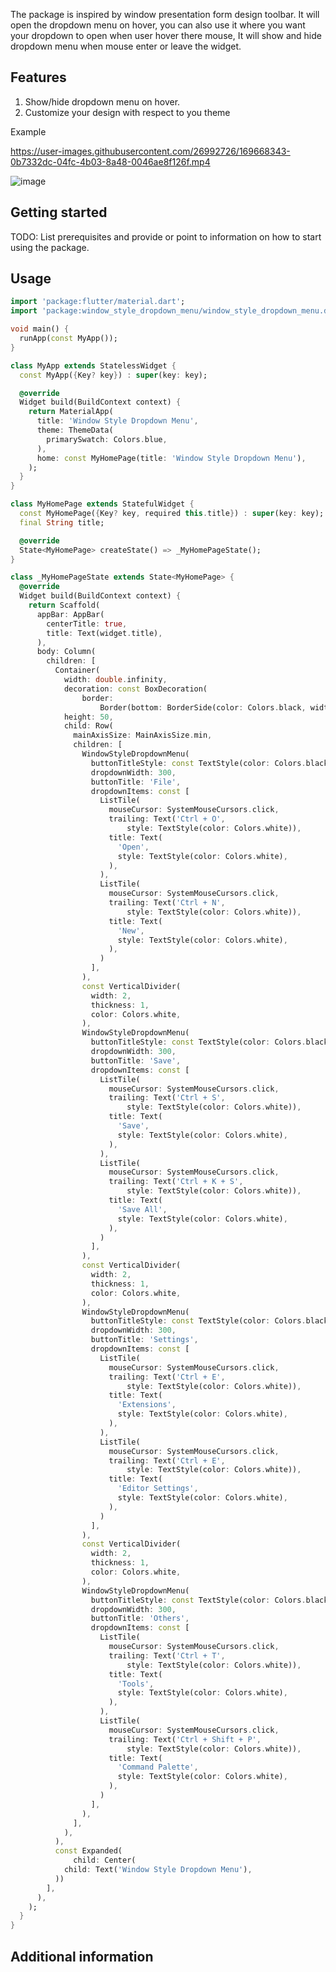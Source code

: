 <!-- 
This README describes the package. If you publish this package to pub.dev,
this README's contents appear on the landing page for your package.

For information about how to write a good package README, see the guide for
[writing package pages](https://dart.dev/guides/libraries/writing-package-pages). 

For general information about developing packages, see the Dart guide for
[creating packages](https://dart.dev/guides/libraries/create-library-packages)
and the Flutter guide for
[developing packages and plugins](https://flutter.dev/developing-packages). 
-->

The package is inspired by window presentation form design toolbar. It will open the dropdown menu on hover, you can also use it where you want your dropdown to open when user hover there mouse, It will show and hide dropdown menu when mouse enter or leave the widget.

## Features

1. Show/hide dropdown menu on hover.
2. Customize your design with respect to you theme

Example

https://user-images.githubusercontent.com/26992726/169668343-0b7332dc-04fc-4b03-8a48-0046ae8f126f.mp4

![image](https://user-images.githubusercontent.com/26992726/169668224-8175ae0e-466e-419d-8fac-f27b496d7b24.png)

## Getting started

TODO: List prerequisites and provide or point to information on how to
start using the package.

## Usage

```dart
import 'package:flutter/material.dart';
import 'package:window_style_dropdown_menu/window_style_dropdown_menu.dart';

void main() {
  runApp(const MyApp());
}

class MyApp extends StatelessWidget {
  const MyApp({Key? key}) : super(key: key);

  @override
  Widget build(BuildContext context) {
    return MaterialApp(
      title: 'Window Style Dropdown Menu',
      theme: ThemeData(
        primarySwatch: Colors.blue,
      ),
      home: const MyHomePage(title: 'Window Style Dropdown Menu'),
    );
  }
}

class MyHomePage extends StatefulWidget {
  const MyHomePage({Key? key, required this.title}) : super(key: key);
  final String title;

  @override
  State<MyHomePage> createState() => _MyHomePageState();
}

class _MyHomePageState extends State<MyHomePage> {
  @override
  Widget build(BuildContext context) {
    return Scaffold(
      appBar: AppBar(
        centerTitle: true,
        title: Text(widget.title),
      ),
      body: Column(
        children: [
          Container(
            width: double.infinity,
            decoration: const BoxDecoration(
                border:
                    Border(bottom: BorderSide(color: Colors.black, width: 1))),
            height: 50,
            child: Row(
              mainAxisSize: MainAxisSize.min,
              children: [
                WindowStyleDropdownMenu(
                  buttonTitleStyle: const TextStyle(color: Colors.black),
                  dropdownWidth: 300,
                  buttonTitle: 'File',
                  dropdownItems: const [
                    ListTile(
                      mouseCursor: SystemMouseCursors.click,
                      trailing: Text('Ctrl + O',
                          style: TextStyle(color: Colors.white)),
                      title: Text(
                        'Open',
                        style: TextStyle(color: Colors.white),
                      ),
                    ),
                    ListTile(
                      mouseCursor: SystemMouseCursors.click,
                      trailing: Text('Ctrl + N',
                          style: TextStyle(color: Colors.white)),
                      title: Text(
                        'New',
                        style: TextStyle(color: Colors.white),
                      ),
                    )
                  ],
                ),
                const VerticalDivider(
                  width: 2,
                  thickness: 1,
                  color: Colors.white,
                ),
                WindowStyleDropdownMenu(
                  buttonTitleStyle: const TextStyle(color: Colors.black),
                  dropdownWidth: 300,
                  buttonTitle: 'Save',
                  dropdownItems: const [
                    ListTile(
                      mouseCursor: SystemMouseCursors.click,
                      trailing: Text('Ctrl + S',
                          style: TextStyle(color: Colors.white)),
                      title: Text(
                        'Save',
                        style: TextStyle(color: Colors.white),
                      ),
                    ),
                    ListTile(
                      mouseCursor: SystemMouseCursors.click,
                      trailing: Text('Ctrl + K + S',
                          style: TextStyle(color: Colors.white)),
                      title: Text(
                        'Save All',
                        style: TextStyle(color: Colors.white),
                      ),
                    )
                  ],
                ),
                const VerticalDivider(
                  width: 2,
                  thickness: 1,
                  color: Colors.white,
                ),
                WindowStyleDropdownMenu(
                  buttonTitleStyle: const TextStyle(color: Colors.black),
                  dropdownWidth: 300,
                  buttonTitle: 'Settings',
                  dropdownItems: const [
                    ListTile(
                      mouseCursor: SystemMouseCursors.click,
                      trailing: Text('Ctrl + E',
                          style: TextStyle(color: Colors.white)),
                      title: Text(
                        'Extensions',
                        style: TextStyle(color: Colors.white),
                      ),
                    ),
                    ListTile(
                      mouseCursor: SystemMouseCursors.click,
                      trailing: Text('Ctrl + E',
                          style: TextStyle(color: Colors.white)),
                      title: Text(
                        'Editor Settings',
                        style: TextStyle(color: Colors.white),
                      ),
                    )
                  ],
                ),
                const VerticalDivider(
                  width: 2,
                  thickness: 1,
                  color: Colors.white,
                ),
                WindowStyleDropdownMenu(
                  buttonTitleStyle: const TextStyle(color: Colors.black),
                  dropdownWidth: 300,
                  buttonTitle: 'Others',
                  dropdownItems: const [
                    ListTile(
                      mouseCursor: SystemMouseCursors.click,
                      trailing: Text('Ctrl + T',
                          style: TextStyle(color: Colors.white)),
                      title: Text(
                        'Tools',
                        style: TextStyle(color: Colors.white),
                      ),
                    ),
                    ListTile(
                      mouseCursor: SystemMouseCursors.click,
                      trailing: Text('Ctrl + Shift + P',
                          style: TextStyle(color: Colors.white)),
                      title: Text(
                        'Command Palette',
                        style: TextStyle(color: Colors.white),
                      ),
                    )
                  ],
                ),
              ],
            ),
          ),
          const Expanded(
              child: Center(
            child: Text('Window Style Dropdown Menu'),
          ))
        ],
      ),
    );
  }
}
```

## Additional information
<!-- 
TODO: Tell users more about the package: where to find more information, how to 
contribute to the package, how to file issues, what response they can expect 
from the package authors, and more. -->
